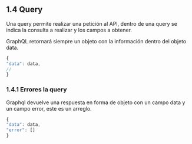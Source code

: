 ## 1.4 Query

Una query permite realizar una petición al API, dentro de una query se
indica la consulta a realizar y los campos a obtener.

GraphQL retornará siempre un objeto con la información dentro del objeto
data.

``` javascript
{
"data": data,
//
}
```

### 1.4.1 Errores la query

Graphql devuelve una respuesta en forma de objeto con un campo data y un
campo error, este es un arreglo.

``` javascript
{
"data": data,
"error": []
}
```

